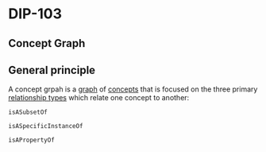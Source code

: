 DIP-103
======

Concept Graph
------------------------------

## General principle

A concept grpah is a [graph](../../glossary/graph.md) of [concepts](../../glossary/concept.md) that is focused on the three primary [relationship types](../../glossary/relationshipTypes.md) which relate one concept to another:

`isASubsetOf`

`isASpecificInstanceOf`

`isAPropertyOf`
